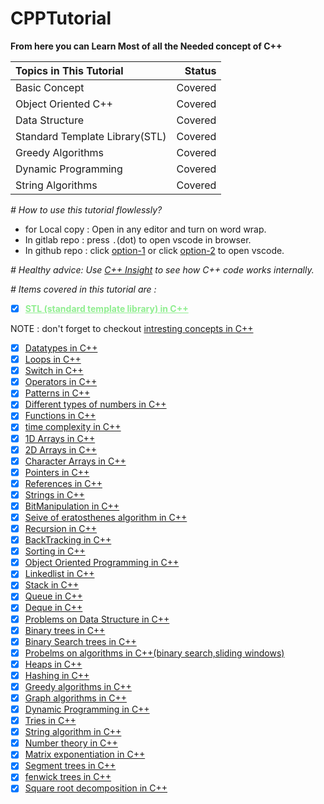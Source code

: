# CPPTutorial

**From here you can Learn Most of all the Needed concept of C++**

| Topics in This Tutorial        |  Status |
| :----------------------------- | ------: |
| Basic Concept                  | Covered |
| Object Oriented C++            | Covered |
| Data Structure                 | Covered |
| Standard Template Library(STL) | Covered |
| Greedy Algorithms              | Covered |
| Dynamic Programming            | Covered |
| String Algorithms              | Covered |

_# How to use this tutorial flowlessly?_
- for Local copy : Open in any editor and turn on word wrap.
- In gitlab repo : press `.`(dot) to open vscode in browser.
- In github repo : click [option-1](https://github1s.com/JugalPatel01/CPPTutorial/) or click [option-2](https://vscode.dev/github/JugalPatel01/CPPTutorial) to open vscode.

_# Healthy advice: Use [C++ Insight](https://cppinsights.io/) to see how C++ code works internally._

_# Items covered in this tutorial are :_

- [x] <a href="https://github.com/JugalPatel01/CPPTutorial/tree/main/--cppSTL" style="color: lightgreen; font-weight: bold;">STL (standard template library) in C++</a>

NOTE : don't forget to checkout [intresting concepts in C++](https://github.com/JugalPatel01/CPPTutorial/tree/main/--cppSTL/99-SomeImpThingsInCPP.txt)
- [x] [Datatypes in C++](https://github.com/JugalPatel01/CPPTutorial/tree/main/01-datatype)
- [x] [Loops in C++](https://github.com/JugalPatel01/CPPTutorial/tree/main/02-loops)
- [x] [Switch in C++](https://github.com/JugalPatel01/CPPTutorial/tree/main/03-switch)
- [x] [Operators in C++](https://github.com/JugalPatel01/CPPTutorial/tree/main/04-operators)
- [x] [Patterns in C++](https://github.com/JugalPatel01/CPPTutorial/tree/main/05-pattern)
- [x] [Different types of numbers in C++](https://github.com/JugalPatel01/CPPTutorial/tree/main/06-DifferentTypesOfNumbers)
- [x] [Functions in C++](https://github.com/JugalPatel01/CPPTutorial/tree/main/07-functions)
- [x] [time complexity in C++](https://github.com/JugalPatel01/CPPTutorial/tree/main/08-timecomplexity)
- [x] [1D Arrays in C++](https://github.com/JugalPatel01/CPPTutorial/tree/main/09-array)
- [x] [2D Arrays in C++](https://github.com/JugalPatel01/CPPTutorial/tree/main/10-2darray)
- [x] [Character Arrays in C++](https://github.com/JugalPatel01/CPPTutorial/tree/main/11-characterarray)
- [x] [Pointers in C++](https://github.com/JugalPatel01/CPPTutorial/tree/main/12-pointer)
- [x] [References in C++](https://github.com/JugalPatel01/CPPTutorial/tree/main/12b-references)
- [x] [Strings in C++](https://github.com/JugalPatel01/CPPTutorial/tree/main/14-strings)
- [x] [BitManipulation in C++](https://github.com/JugalPatel01/CPPTutorial/tree/main/15-bitManipulation)
- [x] [Seive of eratosthenes algorithm in C++](https://github.com/JugalPatel01/CPPTutorial/tree/main/16-SeiveOferatosthenes-And-InclusionExclusoin)
- [x] [Recursion in C++](https://github.com/JugalPatel01/CPPTutorial/tree/main/17-recursion)
- [x] [BackTracking in C++](https://github.com/JugalPatel01/CPPTutorial/tree/main/18-backtracking)
- [x] [Sorting in C++](https://github.com/JugalPatel01/CPPTutorial/tree/main/19-Sorting)
- [x] [Object Oriented Programming in C++](https://github.com/JugalPatel01/CPPTutorial/tree/main/20-ObjectOrientedProgramming)
- [x] [Linkedlist in C++](https://github.com/JugalPatel01/CPPTutorial/tree/main/21-LinkedList)
- [x] [Stack in C++](https://github.com/JugalPatel01/CPPTutorial/tree/main/22-stack)
- [x] [Queue in C++](https://github.com/JugalPatel01/CPPTutorial/tree/main/23-Queue)
- [x] [Deque in C++](https://github.com/JugalPatel01/CPPTutorial/tree/main/24-Deque)
- [x] [Problems on Data Structure in C++](https://github.com/JugalPatel01/CPPTutorial/tree/main/25-problems_for_implementing_ds)
- [x] [Binary trees in C++](https://github.com/JugalPatel01/CPPTutorial/tree/main/26-binary_tree)
- [x] [Binary Search trees in C++](https://github.com/JugalPatel01/CPPTutorial/tree/main/27-Binary_Search_Tree)
- [x] [Probelms on algorithms in C++(binary search,sliding windows)](https://github.com/JugalPatel01/CPPTutorial/tree/main/28-problems_on_algorithms)
- [x] [Heaps in C++](https://github.com/JugalPatel01/CPPTutorial/tree/main/29-heaps)
- [x] [Hashing in C++](https://github.com/JugalPatel01/CPPTutorial/tree/main/30-hashing)
- [x] [Greedy algorithms in C++](https://github.com/JugalPatel01/CPPTutorial/tree/main/31-greedy_algorithms)
- [x] [Graph algorithms in C++](https://github.com/JugalPatel01/CPPTutorial/tree/main/32-graphs)
- [x] [Dynamic Programming in C++](https://github.com/JugalPatel01/CPPTutorial/tree/main/33-dynamic_programming)
- [x] [Tries in C++](https://github.com/JugalPatel01/CPPTutorial/tree/main/34-tries)
- [x] [String algorithm in C++](https://github.com/JugalPatel01/CPPTutorial/tree/main/35-string_algorithms)
- [x] [Number theory in C++](https://github.com/JugalPatel01/CPPTutorial/tree/main/36-Number_theory)
- [x] [Matrix exponentiation in C++](https://github.com/JugalPatel01/CPPTutorial/tree/main/37-Matrix_exponentiation)
- [x] [Segment trees in C++](https://github.com/JugalPatel01/CPPTutorial/tree/main/38-segment_trees)
- [x] [fenwick trees in C++](https://github.com/JugalPatel01/CPPTutorial/tree/main/39-fenwick_trees)
- [x] [Square root decomposition in C++](https://github.com/JugalPatel01/CPPTutorial/tree/main/40-square_root_decomposition)
